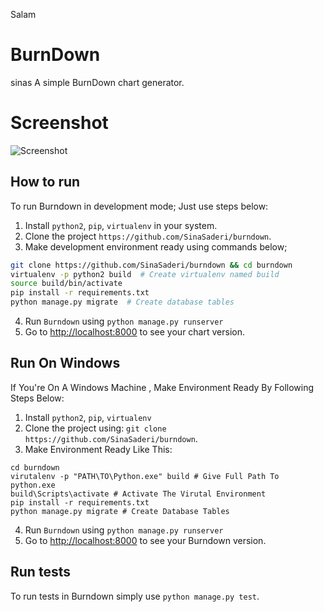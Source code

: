 Salam
# BurnDown
sinas
A simple BurnDown chart generator.

# Screenshot

![Screenshot](http://sina.sinasaderi.ir/scrt.png)

## How to run

To run Burndown in development mode; Just use steps below:

1. Install `python2`, `pip`, `virtualenv` in your system.
2. Clone the project `https://github.com/SinaSaderi/burndown`.
3. Make development environment ready using commands below;

  ```bash
  git clone https://github.com/SinaSaderi/burndown && cd burndown
  virtualenv -p python2 build  # Create virtualenv named build
  source build/bin/activate
  pip install -r requirements.txt
  python manage.py migrate  # Create database tables
  ```

4. Run `Burndown` using `python manage.py runserver`
5. Go to [http://localhost:8000](http://localhost:8000) to see your chart version.

## Run On Windows

If You're On A Windows Machine , Make Environment Ready By Following Steps Below:
1. Install `python2`, `pip`, `virtualenv`
2. Clone the project using:  `git clone https://github.com/SinaSaderi/burndown`.
3. Make Environment Ready Like This:
``` Command Prompt
cd burndown
virutalenv -p "PATH\TO\Python.exe" build # Give Full Path To python.exe
build\Scripts\activate # Activate The Virutal Environment
pip install -r requirements.txt
python manage.py migrate # Create Database Tables
```
4. Run `Burndown` using `python manage.py runserver`
5. Go to [http://localhost:8000](http://localhost:8000) to see your Burndown version.

## Run tests

To run tests in Burndown simply use `python manage.py test`.
